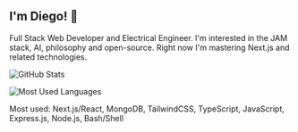 ## I'm Diego! 🧐

Full Stack Web Developer and Electrical Engineer. I'm interested in the JAM stack, AI, philosophy and open-source. Right now I'm mastering Next.js and related technologies.

![GitHub Stats](https://github-readme-stats.vercel.app/api?username=ramos-diego&show_icons=true&theme=radical)

![Most Used Languages](https://github-readme-stats.vercel.app/api/top-langs/?username=ramos-diego&layout=compact&langs_count=4)

Most used: Next.js/React, MongoDB, TailwindCSS, TypeScript, JavaScript, Express.js, Node.js, Bash/Shell
